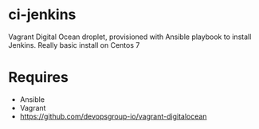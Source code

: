# ci-jenkins
Vagrant Digital Ocean droplet, provisioned with Ansible playbook to install Jenkins. Really basic install on Centos 7

# Requires
- Ansible
- Vagrant
- https://github.com/devopsgroup-io/vagrant-digitalocean
